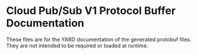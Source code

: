 # Cloud Pub/Sub V1 Protocol Buffer Documentation

These files are for the YARD documentation of the generated protobuf files.
They are not intended to be required or loaded at runtime.
